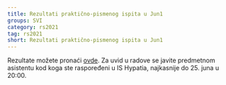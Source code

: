 ```yaml
---
title: Rezultati praktično-pismenog ispita u Jun1 
groups: SVI
category: rs2021
tag: rs2021
short: Rezultati praktično-pismenog ispita u Jun1
---
```


Rezultate možete pronaći [ovde](http://poincare.matf.bg.ac.rs/~smalkov/novosti.html?cat=RS). Za uvid u radove se javite predmetnom asistentu kod koga ste raspoređeni u IS Hypatia, najkasnije do 25. juna u 20:00.
